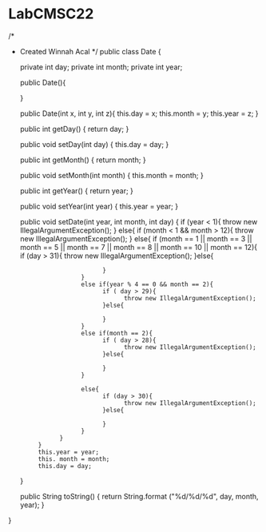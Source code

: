 # LabCMSC22

/*
 * Created Winnah Acal
 */
public class Date {

      private int day;
      private int month;
      private int year;

      public Date(){

      }

      public Date(int x, int y, int z){ 
            this.day = x;
            this.month = y;
            this.year = z;
      }


      public int getDay() {
      	return day;
      }

      public void setDay(int day) {
            this.day = day;
      }

      public int getMonth() {
            return month;
      }

      public void setMonth(int month) {
            this.month = month;
      }

      public int getYear() {
            return year;
      }

      public void setYear(int year) {
            this.year = year;
      }

      public void setDate(int year, int month, int day) {
            if (year < 1){
                  throw new IllegalArgumentException(); 
            }
            else{
                  if (month < 1 && month > 12){
                        throw new IllegalArgumentException(); 
                  }
                  else{
                        if (month == 1 || month == 3 || month == 5 || month == 7 || month == 8 || month == 10 || month == 12){
                              if (day > 31){
                                    throw new IllegalArgumentException();
                              }else{

                              }
                        }
                        else if(year % 4 == 0 && month == 2){
                              if ( day > 29){
                                    throw new IllegalArgumentException();
                              }else{

                              }
                        }
                        else if(month == 2){
                              if ( day > 28){
                                    throw new IllegalArgumentException();
                              }else{

                              }
                        }
                        
                        else{
                              if (day > 30){
                                    throw new IllegalArgumentException();
                              }else{

                              }
                        }
                  }      
            }
            this.year = year;
            this. month = month;
            this.day = day;
      }

      public String toString() {
            return String.format ("%d/%d/%d", day, month, year);
      }

}
